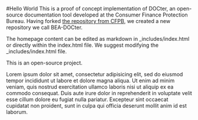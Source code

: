 #Hello World
This is a proof of concept implementation of DOCter, an open-source documentation tool developed at the Consumer Finance Protection Bureau. Having forked <a href="https://github.com/cfpb/docter/">the repository from CFPB</a>, we created a new repository we call BEA-DOCter.

The homepage content can be edited as markdown in _includes/index.html or directly within the index.html file. We suggest modifying the _includes/index.html file.

This is an open-source project.

Lorem ipsum dolor sit amet, consectetur adipisicing elit, sed do eiusmod tempor incididunt ut labore et dolore magna aliqua. Ut enim ad minim veniam, quis nostrud exercitation ullamco laboris nisi ut aliquip ex ea commodo consequat. Duis aute irure dolor in reprehenderit in voluptate velit esse cillum dolore eu fugiat nulla pariatur. Excepteur sint occaecat cupidatat non proident, sunt in culpa qui officia deserunt mollit anim id est laborum.
